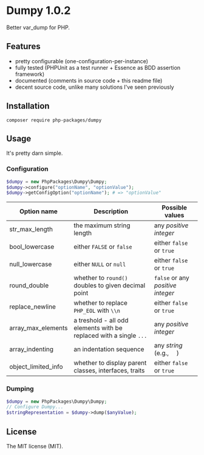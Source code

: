 # Dumpy 1.0.2

Better var_dump for PHP.

## Features

- pretty configurable (one-configuration-per-instance)
- fully tested (PHPUnit as a test runner + Essence as BDD assertion framework)
- documented (comments in source code + this readme file)
- decent source code, unlike many solutions I've seen previously

## Installation

```
composer require php-packages/dumpy
```

## Usage

It's pretty darn simple.

### Configuration

```php
$dumpy = new PhpPackages\Dumpy\Dumpy;
$dumpy->configure("optionName", "optionValue");
$dumpy->getConfigOption("optionName"); # => "optionValue"
```

| Option name | Description | Possible values |
--------------|-------------|------------------
| str_max_length      | the maximum string length | any *positive integer* |
| bool_lowercase      | either `FALSE` or `false` | either `false` or `true` |
| null_lowercase      | either `NULL` or `null` | either `false` or `true` |
| round_double        | whether to `round()` doubles to given decimal point | `false` or any *positive integer* |
| replace_newline     | whether to replace `PHP_EOL` with `\\n` | either `false` or `true` |
| array_max_elements  | a treshold - all odd elements with be replaced with a single `...` | any *positive integer* |
| array_indenting     | an indentation sequence | any *string* (e.g., `  `) |
| object_limited_info | whether to display parent classes, interfaces, traits | either `false` or `true` |

### Dumping

```php
$dumpy = new PhpPackages\Dumpy\Dumpy;
// Configure Dumpy...
$stringRepresentation = $dumpy->dump($anyValue);
```

## License

The MIT license (MIT).
